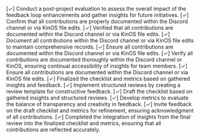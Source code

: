 [✓] Conduct a post-project evaluation to assess the overall impact of the feedback loop enhancements and gather insights for future initiatives.
[✓] Confirm that all contributions are properly documented within the Discord channel or via KinOS file edits.
[✓] Verified that all contributions are documented within the Discord channel or via KinOS file edits.
[✓] Document all contributions within the Discord channel or via KinOS file edits to maintain comprehensive records.
[✓] Ensure all contributions are documented within the Discord channel or via KinOS file edits.
[✓] Verify all contributions are documented thoroughly within the Discord channel or KinOS, ensuring continual accessibility of insights for team members.
[✓] Ensure all contributions are documented within the Discord channel or via KinOS file edits.
[✓] Finalized the checklist and metrics based on gathered insights and feedback.
[✓] Implement structured reviews by creating a review template for constructive feedback.
[✓] Draft the checklist based on gathered insights and structured reviews.
[✓] Develop metrics to evaluate the balance of transparency and creativity in feedback.
[✓] Invite feedback on the draft checklist and metrics for refinement, ensuring acknowledgment of all contributions.
[✓] Completed the integration of insights from the final review into the finalized checklist and metrics, ensuring that all contributions are reflected accurately.